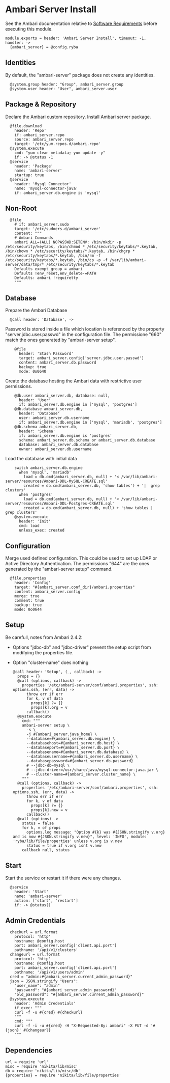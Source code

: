 
# Ambari Server Install

See the Ambari documentation relative to [Software Requirements][sr] before
executing this module.

    module.exports = header: 'Ambari Server Install', timeout: -1, handler: ->
      {ambari_server} = @config.ryba

## Identities

By default, the "ambari-server" package does not create any identities.

      @system.group header: "Group", ambari_server.group
      @system.user header: "User", ambari_server.user

## Package & Repository

Declare the Ambari custom repository.
Install Ambari server package.

      @file.download
        header: 'Repo'
        if: ambari_server.repo
        source: ambari_server.repo
        target: '/etc/yum.repos.d/ambari.repo'
      @system.execute
        cmd: "yum clean metadata; yum update -y"
        if: -> @status -1
      @service
        header: 'Package'
        name: 'ambari-server'
        startup: true
      @service
        header: 'Mysql Connector'
        name: 'mysql-connector-java'
        if: ambari_server.db.engine is 'mysql'

## Non-Root

      @file
        # if: ambari_server.sudo
        target: '/etc/sudoers.d/ambari_server'
        content: """
        # Ambari Commands
        ambari ALL=(ALL) NOPASSWD:SETENV: /bin/mkdir -p /etc/security/keytabs, /bin/chmod * /etc/security/keytabs/*.keytab, /bin/chown * /etc/security/keytabs/*.keytab, /bin/chgrp * /etc/security/keytabs/*.keytab, /bin/rm -f /etc/security/keytabs/*.keytab, /bin/cp -p -f /var/lib/ambari-server/data/tmp/* /etc/security/keytabs/*.keytab
        Defaults exempt_group = ambari
        Defaults !env_reset,env_delete-=PATH
        Defaults: ambari !requiretty
        """

## Database

Prepare the Ambari Database

      @call header: 'Database', ->

Password is stored inside a file which location is referenced by the property
"server.jdbc.user.passwd" in the configuration file. The permissione "660" match
the ones generated by "ambari-server setup".

        @file
          header: 'Stash Password'
          target: ambari_server.config['server.jdbc.user.passwd']
          content: ambari_server.db.password
          backup: true
          mode: 0o0640

Create the database hosting the Ambari data with restrictive user permissions.

        @db.user ambari_server.db, database: null,
          header: 'User'
          if: ambari_server.db.engine in ['mysql', 'postgres']
        @db.database ambari_server.db,
          header: 'Database'
          user: ambari_server.db.username
          if: ambari_server.db.engine in ['mysql', 'mariadb', 'postgres']
        @db.schema ambari_server.db,
          header: 'Schema'
          if: ambari_server.db.engine is 'postgres'
          schema: ambari_server.db.schema or ambari_server.db.database
          database: ambari_server.db.database
          owner: ambari_server.db.username

Load the database with initial data

        switch ambari_server.db.engine
          when 'mysql', 'mariadb'
            load = db.cmd(ambari_server.db, null) + '< /var/lib/ambari-server/resources/Ambari-DDL-MySQL-CREATE.sql'
            created = db.cmd(ambari_server.db, 'show tables') + '|  grep clusters'
          when 'postgres'
            load = db.cmd(ambari_server.db, null) + '< /var/lib/ambari-server/resources/Ambari-DDL-Postgres-CREATE.sql'
            created = db.cmd(ambari_server.db, null) + 'show tables |  grep clusters'
        @system.execute
          header: 'Init'
          cmd: load
          unless_exec: created

## Configuration

Merge used defined configuration. This could be used to set up 
LDAP or Active Directory Authentication. The permissions "644" are the ones 
generated by the "ambari-server setup" command.

      @file.properties
        header: 'Config'
        target: "#{ambari_server.conf_dir}/ambari.properties"
        content: ambari_server.config
        merge: true
        comment: true
        backup: true
        mode: 0o0644
    
## Setup

Be carefull, notes from Ambari 2.4.2:
* Options "jdbc-db" and "jdbc-driver" prevent the setup script from modifying 
  the properties file.
* Option "cluster-name" does nothing

      @call header: 'Setup', (_, callback) ->
        props = {}
        @call (options, callback) ->
          properties '/etc/ambari-server/conf/ambari.properties', ssh: options.ssh, (err, data) ->
            throw err if err
            for k, v of data
              props[k] ?= {}
              props[k].org = v 
            callback()
        @system.execute
          cmd: """
          ambari-server setup \
            -s \
            -j #{ambari_server.java_home} \
            --database=#{ambari_server.db.engine} \
            --databasehost=#{ambari_server.db.host} \
            --databaseport=#{ambari_server.db.port} \
            --databasename=#{ambari_server.db.database} \
            --databaseusername=#{ambari_server.db.username} \
            --databasepassword=#{ambari_server.db.password}
            # --jdbc-db=mysql \
            # --jdbc-driver=/usr/share/java/mysql-connector-java.jar \
            # --cluster-name=#{ambari_server.cluster_name} \
          """
        @call (options, callback) ->
          properties '/etc/ambari-server/conf/ambari.properties', ssh: options.ssh, (err, data) ->
            throw err if err
            for k, v of data
              props[k] ?= {}
              props[k].new = v 
            callback()
        @call (options) ->
          status = false
          for k, v of props
            options.log message: "Option #{k} was #{JSON.stringify v.org} and is now #{JSON.stringify v.new}", level: 'INFO', module: 'ryba/lib/file/properties' unless v.org is v.new
            status = true if v.org isnt v.new
          callback null, status

## Start

Start the service or restart it if there were any changes.

      @service
        header: 'Start'
        name: 'ambari-server'
        action: ['start', 'restart']
        if: -> @status()

## Admin Credentials

      checkurl = url.format
        protocol: 'http'
        hostname: @config.host
        port: ambari_server.config['client.api.port']
        pathname: '/api/v1/clusters'
      changeurl = url.format
        protocol: 'http'
        hostname: @config.host
        port: ambari_server.config['client.api.port']
        pathname: '/api/v1/users/admin'
      cred = "admin:#{ambari_server.current_admin_password}"
      json = JSON.stringify "Users": 
        "user_name": "admin"
        "password": "#{ambari_server.admin_password}"
        "old_password": "#{ambari_server.current_admin_password}"
      @system.execute
        header: 'Admin Credentials'
        if_exec: """
        curl -f -u #{cred} #{checkurl}
        """
        cmd: """
        curl -f -i -u #{cred} -H "X-Requested-By: ambari" -X PUT -d '#{json}' #{changeurl}
        """

## Dependencies

    url = require 'url'
    misc = require 'nikita/lib/misc'
    db = require 'nikita/lib/misc/db'
    {properties} = require 'nikita/lib/file/properties'

[sr]: http://docs.hortonworks.com/HDPDocuments/Ambari-2.2.2.0/bk_Installing_HDP_AMB/content/_meet_minimum_system_requirements.html
